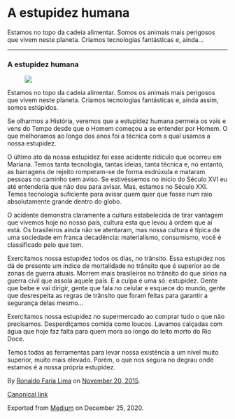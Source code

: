 A estupidez humana
==================

Estamos no topo da cadeia alimentar. Somos os animais mais perigosos que
vivem neste planeta. Criamos tecnologias fantásticas e, ainda…

------------------------------------------------------------------------

### A estupidez humana

<figure>
<img src="https://cdn-images-1.medium.com/max/800/1*cL_h6uAS3e_UDZKjPHSJkg.jpeg" class="graf-image" />
</figure>Estamos no topo da cadeia alimentar. Somos os animais mais
perigosos que vivem neste planeta. Criamos tecnologias fantásticas e,
ainda assim, somos estúpidos.

Se olharmos a História, veremos que a estupidez humana permeia os vais e
vens do Tempo desde que o Homem começou a se entender por Homem. O que
melhoramos ao longo dos anos foi a técnica com a qual usamos a nossa
estupidez.

O último ato da nossa estupidez foi esse acidente ridículo que ocorreu
em Mariana. Temos tanta tecnologia, tantas ideias, tanta técnica e, no
entanto, as barragens de rejeito romperam-se de forma esdrúxula e
mataram pessoas no caminho sem aviso. Se estivéssemos no início do
Século XVI eu até entenderia que não deu para avisar. Mas, estamos no
Século XXI. Temos tecnologia suficiente para avisar quem quer que fosse
num raio absolutamente grande dentro do globo.

O acidente demonstra claramente a cultura estabelecida de tirar vantagem
que vivemos hoje no nosso país, cultura esta que levou à ordem que aí
está. Os brasileiros ainda não se atentaram, mas nossa cultura é típica
de uma sociedade em franca decadência: materialismo, consumismo, você é
classificado pelo que tem.

Exercitamos nossa estupidez todos os dias, no trânsito. Essa estupidez
nos dá de presente um índice de mortalidade no trânsito que é superior
ao de zonas de guerra atuais. Morrem mais brasileiros no trânsito do que
sírios na guerra civil que assola aquele país. E a culpa é uma só:
estupidez. Gente que bebe e vai dirigir, gente que fala no celular e
esquece do mundo, gente que desrespeita as regras de trânsito que foram
feitas para garantir a segurança delas mesmo…

Exercitamos nossa estupidez no supermercado ao comprar tudo o que não
precisamos. Desperdiçamos comida como loucos. Lavamos calçadas com água
que hoje faz falta para quem mora ao longo do leito morto do Rio Doce.

Temos todas as ferramentas para levar nossa existência a um nível muito
superior, muito mais elevado. Porém, o que nos segura no degrau onde
estamos é a nossa própria estupidez.

By
<a href="https://medium.com/@ronaldolima" class="p-author h-card">Ronaldo Faria Lima</a>
on [November 20, 2015](https://medium.com/p/fc8db397ea0b).

<a href="https://medium.com/@ronaldolima/a-estupidez-humana-fc8db397ea0b" class="p-canonical">Canonical link</a>

Exported from [Medium](https://medium.com) on December 25, 2020.
